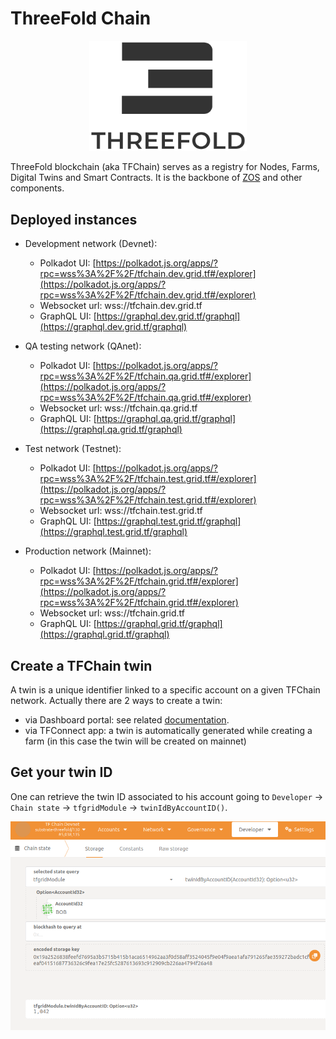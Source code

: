 <h1>ThreeFold Chain</h1>

<p align="center">
  <img height="50%" width="50%" src="img/TF.png">
</p>

ThreeFold blockchain (aka TFChain) serves as a registry for Nodes, Farms, Digital Twins and Smart Contracts.
It is the backbone of [ZOS](https://github.com/threefoldtech/zos) and other components.

## Deployed instances

- Development network (Devnet):

  - Polkadot UI: [https://polkadot.js.org/apps/?rpc=wss%3A%2F%2F/tfchain.dev.grid.tf#/explorer](https://polkadot.js.org/apps/?rpc=wss%3A%2F%2F/tfchain.dev.grid.tf#/explorer)
  - Websocket url: wss://tfchain.dev.grid.tf
  - GraphQL UI: [https://graphql.dev.grid.tf/graphql](https://graphql.dev.grid.tf/graphql)

- QA testing network (QAnet):

  - Polkadot UI: [https://polkadot.js.org/apps/?rpc=wss%3A%2F%2F/tfchain.qa.grid.tf#/explorer](https://polkadot.js.org/apps/?rpc=wss%3A%2F%2F/tfchain.qa.grid.tf#/explorer)
  - Websocket url: wss://tfchain.qa.grid.tf
  - GraphQL UI: [https://graphql.qa.grid.tf/graphql](https://graphql.qa.grid.tf/graphql)

- Test network (Testnet):

  - Polkadot UI: [https://polkadot.js.org/apps/?rpc=wss%3A%2F%2F/tfchain.test.grid.tf#/explorer](https://polkadot.js.org/apps/?rpc=wss%3A%2F%2F/tfchain.test.grid.tf#/explorer)
  - Websocket url: wss://tfchain.test.grid.tf
  - GraphQL UI: [https://graphql.test.grid.tf/graphql](https://graphql.test.grid.tf/graphql)

- Production network (Mainnet):

  - Polkadot UI: [https://polkadot.js.org/apps/?rpc=wss%3A%2F%2F/tfchain.grid.tf#/explorer](https://polkadot.js.org/apps/?rpc=wss%3A%2F%2F/tfchain.grid.tf#/explorer)
  - Websocket url: wss://tfchain.grid.tf
  - GraphQL UI: [https://graphql.grid.tf/graphql](https://graphql.grid.tf/graphql)

## Create a TFChain twin

A twin is a unique identifier linked to a specific account on a given TFChain network.
Actually there are 2 ways to create a twin:

- via Dashboard portal: see related [documentation](../getstarted/TF_Dashboard/TF_Dashboard.html#create-polkadot-extension-account).
- via TFConnect app: a twin is automatically generated while creating a farm (in this case the twin will be created on mainnet)

## Get your twin ID

One can retrieve the twin ID associated to his account going to `Developer` -> `Chain state` -> `tfgridModule` -> `twinIdByAccountID()`.

![service_contract_twin_from_account](img/service_contract_twin_from_account.png)
